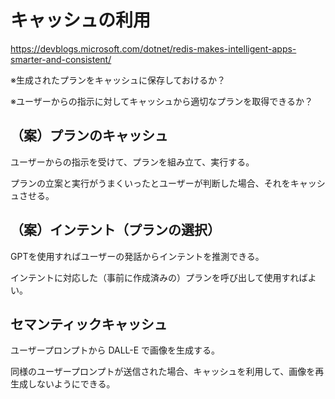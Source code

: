 # キャッシュの利用

https://devblogs.microsoft.com/dotnet/redis-makes-intelligent-apps-smarter-and-consistent/

※生成されたプランをキャッシュに保存しておけるか？

※ユーザーからの指示に対してキャッシュから適切なプランを取得できるか？

## （案）プランのキャッシュ

ユーザーからの指示を受けて、プランを組み立て、実行する。

プランの立案と実行がうまくいったとユーザーが判断した場合、それをキャッシュさせる。

## （案）インテント（プランの選択）

GPTを使用すればユーザーの発話からインテントを推測できる。

インテントに対応した（事前に作成済みの）プランを呼び出して使用すればよい。

## セマンティックキャッシュ

ユーザープロンプトから DALL-E で画像を生成する。

同様のユーザープロンプトが送信された場合、キャッシュを利用して、画像を再生成しないようにできる。

